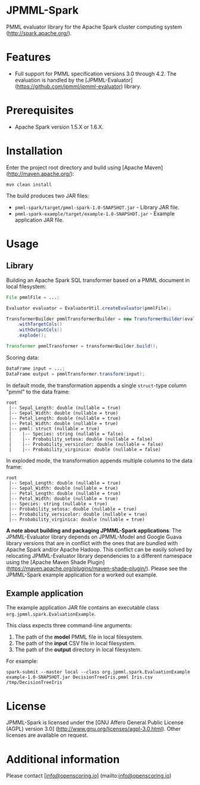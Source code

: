 JPMML-Spark
===========

PMML evaluator library for the Apache Spark cluster computing system (http://spark.apache.org/).

# Features #

* Full support for PMML specification versions 3.0 through 4.2. The evaluation is handled by the [JPMML-Evaluator] (https://github.com/jpmml/jpmml-evaluator) library.

# Prerequisites #

* Apache Spark version 1.5.X or 1.6.X.

# Installation #

Enter the project root directory and build using [Apache Maven] (http://maven.apache.org/):
```
mvn clean install
```

The build produces two JAR files:
* `pmml-spark/target/pmml-spark-1.0-SNAPSHOT.jar` - Library JAR file.
* `pmml-spark-example/target/example-1.0-SNAPSHOT.jar` - Example application JAR file.

# Usage #

## Library ##

Building an Apache Spark SQL transformer based on a PMML document in local filesystem:
```java
File pmmlFile = ...;

Evaluator evaluator = EvaluatorUtil.createEvaluator(pmmlFile);

TransformerBuilder pmmlTransformerBuilder = new TransformerBuilder(evaluator)
	.withTargetCols()
	.withOutputCols()
	.explode();

Transformer pmmlTransformer = transformerBuilder.build();
```

Scoring data:
```java
DataFrame input = ...;
DataFrame output = pmmlTransformer.transform(input);
```

In default mode, the transformation appends a single `struct`-type column "pmml" to the data frame:
```
root
 |-- Sepal_Length: double (nullable = true)
 |-- Sepal_Width: double (nullable = true)
 |-- Petal_Length: double (nullable = true)
 |-- Petal_Width: double (nullable = true)
 |-- pmml: struct (nullable = true)
 |    |-- Species: string (nullable = false)
 |    |-- Probability_setosa: double (nullable = false)
 |    |-- Probability_versicolor: double (nullable = false)
 |    |-- Probability_virginica: double (nullable = false)

```

In exploded mode, the transformation appends multiple columns to the data frame:
```
root
 |-- Sepal_Length: double (nullable = true)
 |-- Sepal_Width: double (nullable = true)
 |-- Petal_Length: double (nullable = true)
 |-- Petal_Width: double (nullable = true)
 |-- Species: string (nullable = true)
 |-- Probability_setosa: double (nullable = true)
 |-- Probability_versicolor: double (nullable = true)
 |-- Probability_virginica: double (nullable = true)
```

**A note about building and packaging JPMML-Spark applications**. The JPMML-Evaluator library depends on JPMML-Model and Google Guava library versions that are in conflict with the ones that are bundled with Apache Spark and/or Apache Hadoop. This conflict can be easily solved by relocating JPMML-Evaluator library dependencies to a different namespace using the [Apache Maven Shade Plugin] (https://maven.apache.org/plugins/maven-shade-plugin/). Please see the JPMML-Spark example application for a worked out example.

## Example application ##

The example application JAR file contains an executable class `org.jpmml.spark.EvaluationExample`.

This class expects three command-line arguments:

1. The path of the **model** PMML file in local filesystem.
2. The path of the **input** CSV file in local filesystem.
3. The path of the **output** directory in local filesystem.

For example:
```
spark-submit --master local --class org.jpmml.spark.EvaluationExample example-1.0-SNAPSHOT.jar DecisionTreeIris.pmml Iris.csv /tmp/DecisionTreeIris
```

# License #

JPMML-Spark is licensed under the [GNU Affero General Public License (AGPL) version 3.0] (http://www.gnu.org/licenses/agpl-3.0.html). Other licenses are available on request.

# Additional information #

Please contact [info@openscoring.io] (mailto:info@openscoring.io)
